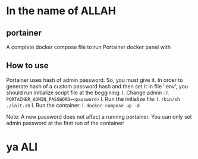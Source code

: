 # In the name of ALLAH

## portainer
A complete docker compose file to run Portainer docker panel with
## How to use
Portainer uses hash of admin password. So, you must give it. In order to generate hash of a custom password hash and then set it in file '.env', you should run initialize script file at the beggining:
        l. Change admin <password>:
                l. `PORTAINER_ADMIN_PASSWORD=<password>`
        l. Run the initialize file:
                l. `/bin/sh ./init.sh`
        l. Run the container:
                l. `docker-compose up -d`

Note: A new password does not affect a running portainer. You can only set admin password at the first run of the container!

# ya ALI
